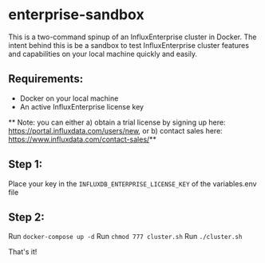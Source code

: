 # enterprise-sandbox

This is a two-command spinup of an InfluxEnterprise cluster in Docker.  The intent behind this is be a sandbox to test InfluxEnterprise cluster features and capabilities on your local machine quickly and easily.

## Requirements:
* Docker on your local machine
* An active InfluxEnterprise license key

** Note: you can either a) obtain a trial license by signing up here: https://portal.influxdata.com/users/new, or b) contact sales here: https://www.influxdata.com/contact-sales/**


## Step 1:

Place your key in the `INFLUXDB_ENTERPRISE_LICENSE_KEY` of the variables.env file

## Step 2:

Run `docker-compose up -d`
Run `chmod 777 cluster.sh`
Run `./cluster.sh`

That's it!
